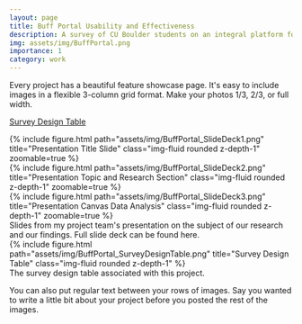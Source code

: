 ```yaml
---
layout: page
title: Buff Portal Usability and Effectiveness
description: A survey of CU Boulder students on an integral platform for student resources
img: assets/img/BuffPortal.png
importance: 1
category: work
---
```


Every project has a beautiful feature showcase page.
It's easy to include images in a flexible 3-column grid format.
Make your photos 1/3, 2/3, or full width.

<a href="/assets/pdf/BuffPortal_SurveyDesignTable.pdf">Survey Design Table</a>

<div class="row">
    <div class="col-sm mt-3 mt-md-0">
        {% include figure.html path="assets/img/BuffPortal_SlideDeck1.png" title="Presentation Title Slide" class="img-fluid rounded z-depth-1" zoomable=true %}
    </div>
    <div class="col-sm mt-3 mt-md-0">
        {% include figure.html path="assets/img/BuffPortal_SlideDeck2.png" title="Presentation Topic and Research Section" class="img-fluid rounded z-depth-1" zoomable=true %}
    </div>
    <div class="col-sm mt-3 mt-md-0">
        {% include figure.html path="assets/img/BuffPortal_SlideDeck3.png" title="Presentation Canvas Data Analysis" class="img-fluid rounded z-depth-1" zoomable=true %}
    </div>
</div>
<div class="caption">
    Slides from my project team's presentation on the subject of our research and our findings. Full slide deck can be found here.
</div>
<div class="row">
    <div class="col-sm mt-3 mt-md-0">
        {% include figure.html path="assets/img/BuffPortal_SurveyDesignTable.png" title="Survey Design Table" class="img-fluid rounded z-depth-1" %}
    </div>
</div>
<div class="caption">
    The survey design table associated with this project.
</div>

You can also put regular text between your rows of images.
Say you wanted to write a little bit about your project before you posted the rest of the images.

